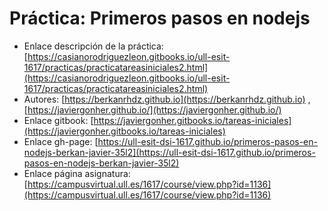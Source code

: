 # **Práctica: Primeros pasos en nodejs**

* Enlace descripción de la práctica: [https://casianorodriguezleon.gitbooks.io/ull-esit-1617/practicas/practicatareasiniciales2.html](https://casianorodriguezleon.gitbooks.io/ull-esit-1617/practicas/practicatareasiniciales2.html)
* Autores: [https://berkanrhdz.github.io](https://berkanrhdz.github.io) , [https://javiergonher.github.io/](https://javiergonher.github.io/)
* Enlace gitbook: [https://javiergonher.gitbooks.io/tareas-iniciales](https://javiergonher.gitbooks.io/tareas-iniciales)
* Enlace gh-page: [https://ull-esit-dsi-1617.github.io/primeros-pasos-en-nodejs-berkan-javier-35l2](https://ull-esit-dsi-1617.github.io/primeros-pasos-en-nodejs-berkan-javier-35l2)
* Enlace página asignatura: [https://campusvirtual.ull.es/1617/course/view.php?id=1136](https://campusvirtual.ull.es/1617/course/view.php?id=1136)
